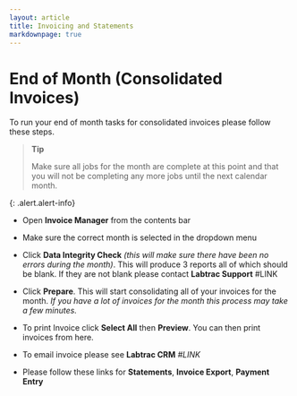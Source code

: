 ```yaml
---
layout: article
title: Invoicing and Statements
markdownpage: true
---
```


# End of Month (Consolidated Invoices)

To run your end of month tasks for consolidated invoices please follow these steps.

>**Tip**
>
>Make sure all jobs for the month are complete at this point and that you will not be completing any more jobs until the next calendar month.

{: .alert.alert-info}

* Open **Invoice Manager** from the contents bar

* Make sure the correct month is selected in the dropdown menu

* Click **Data Integrity Check** *(this will make sure there have been no errors during the month)*. This will produce 3 reports all of which should be blank. If they are not blank please contact **Labtrac Support** #LINK

* Click **Prepare**. This will start consolidating all of your invoices for the month. *If you have a lot of invoices for the month this process may take a few minutes.*

*  To print Invoice click **Select All** then **Preview**. You can then print invoices from here.

* To email invoice please see **Labtrac CRM** *#LINK*

* Please follow these links for **Statements**, **Invoice Export**, **Payment Entry**
